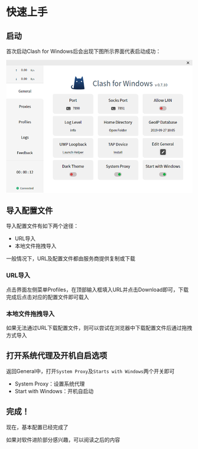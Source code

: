 # 快速上手

## 启动 <a id="&#x542F;&#x52A8;"></a>

首次启动Clash for Windows后会出现下图所示界面代表启动成功：

![](.gitbook/assets/image%20%281%29.png)

## 导入配置文件 <a id="&#x5BFC;&#x5165;&#x914D;&#x7F6E;&#x6587;&#x4EF6;"></a>

导入配置文件有如下两个途径：

* URL导入
* 本地文件拖拽导入

一般情况下，URL及配置文件都由服务商提供复制或下载

### URL导入 <a id="url&#x5BFC;&#x5165;"></a>

点击界面左侧菜单Profiles，在顶部输入框填入URL并点击Download即可，下载完成后点击对应的配置文件即可载入

### 本地文件拖拽导入 <a id="&#x672C;&#x5730;&#x6587;&#x4EF6;&#x62D6;&#x62FD;&#x5BFC;&#x5165;"></a>

如果无法通过URL下载配置文件，则可以尝试在浏览器中下载配置文件后通过拖拽方式导入

## 打开系统代理及开机自启选项 <a id="&#x6253;&#x5F00;&#x7CFB;&#x7EDF;&#x4EE3;&#x7406;&#x53CA;&#x5F00;&#x673A;&#x81EA;&#x542F;&#x9009;&#x9879;"></a>

返回General中，打开`System Proxy`及`Starts with Windows`两个开关即可

* System Proxy：设置系统代理
* Start with Windows：开机自启动

## 完成！ <a id="&#x5B8C;&#x6210;&#xFF01;"></a>

现在，基本配置已经完成了

如果对软件进阶部分感兴趣，可以阅读之后的内容

